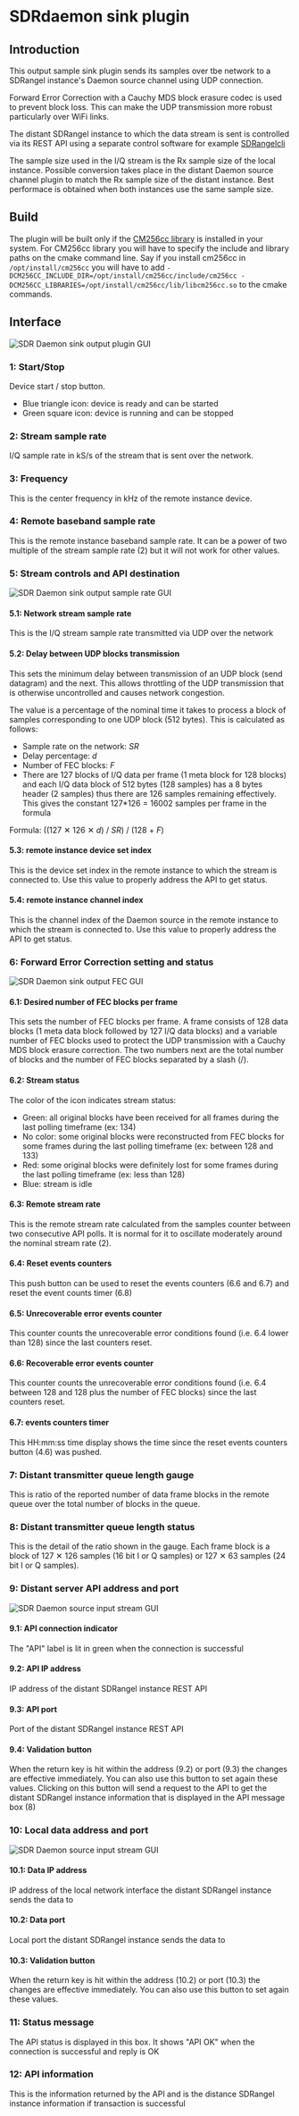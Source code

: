 <h1>SDRdaemon sink plugin</h1>

<h2>Introduction</h2>

This output sample sink plugin sends its samples over tbe network to a SDRangel instance's Daemon source channel using UDP connection.

Forward Error Correction with a Cauchy MDS block erasure codec is used to prevent block loss. This can make the UDP transmission more robust particularly over WiFi links.

The distant SDRangel instance to which the data stream is sent is controlled via its REST API using a separate control software for example [SDRangelcli](https://github.com/f4exb/sdrangelcli)

The sample size used in the I/Q stream is the Rx sample size of the local instance. Possible conversion takes place in the distant Daemon source channel plugin to match the Rx sample size of the distant instance. Best performace is obtained when both instances use the same sample size. 

<h2>Build</h2>

The plugin will be built only if the [CM256cc library](https://github.com/f4exb/cm256cc) is installed in your system. For CM256cc library you will have to specify the include and library paths on the cmake command line. Say if you install cm256cc in `/opt/install/cm256cc` you will have to add `-DCM256CC_INCLUDE_DIR=/opt/install/cm256cc/include/cm256cc -DCM256CC_LIBRARIES=/opt/install/cm256cc/lib/libcm256cc.so` to the cmake commands.

<h2>Interface</h2>

![SDR Daemon sink output plugin GUI](../../../doc/img/SDRdaemonSink_plugin.png)

<h3>1: Start/Stop</h3>

Device start / stop button. 

  - Blue triangle icon: device is ready and can be started
  - Green square icon: device is running and can be stopped
  
<h3>2: Stream sample rate</h3>

I/Q sample rate in kS/s of the stream that is sent over the network.

<h3>3: Frequency</h3>

This is the center frequency in kHz of the remote instance device.

<h3>4: Remote baseband sample rate</h3>

This is the remote instance baseband sample rate. It can be a power of two multiple of the stream sample rate (2) but it will not work for other values.

<h3>5: Stream controls and API destination</h3> 

![SDR Daemon sink output sample rate GUI](../../../doc/img/SDRdaemonSink_plugin_05.png)

<h4>5.1: Network stream sample rate</h4>

This is the I/Q stream sample rate transmitted via UDP over the network

<h4>5.2: Delay between UDP blocks transmission</h4>

This sets the minimum delay between transmission of an UDP block (send datagram) and the next. This allows throttling of the UDP transmission that is otherwise uncontrolled and causes network congestion.

The value is a percentage of the nominal time it takes to process a block of samples corresponding to one UDP block (512 bytes). This is calculated as follows:

  - Sample rate on the network: _SR_
  - Delay percentage: _d_
  - Number of FEC blocks: _F_
  - There are 127 blocks of I/Q data per frame (1 meta block for 128 blocks) and each I/Q data block of 512 bytes (128 samples) has a 8 bytes header (2 samples) thus there are 126 samples remaining effectively. This gives the constant 127*126 = 16002 samples per frame in the formula
  
Formula: ((127 &#x2715; 126 &#x2715; _d_) / _SR_) / (128 + _F_)   

<h4>5.3: remote instance device set index</h4>

This is the device set index in the remote instance to which the stream is connected to. Use this value to properly address the API to get status.

<h4>5.4: remote instance channel index</h4>

This is the channel index of the Daemon source in the remote instance to which the stream is connected to. Use this value to properly address the API to get status.

<h3>6: Forward Error Correction setting and status</h3>

![SDR Daemon sink output FEC GUI](../../../doc/img/SDRdaemonSink_plugin_06.png)

<h4>6.1: Desired number of FEC blocks per frame</h4>

This sets the number of FEC blocks per frame. A frame consists of 128 data blocks (1 meta data block followed by 127 I/Q data blocks) and a variable number of FEC blocks used to protect the UDP transmission with a Cauchy MDS block erasure correction. The two numbers next are the total number of blocks and the number of FEC blocks separated by a slash (/).

<h4>6.2: Stream status</h4>

The color of the icon indicates stream status:

  - Green: all original blocks have been received for all frames during the last polling timeframe (ex: 134)
  - No color: some original blocks were reconstructed from FEC blocks for some frames during the last polling timeframe (ex: between 128 and 133)
  - Red: some original blocks were definitely lost for some frames during the last polling timeframe (ex: less than 128)
  - Blue: stream is idle

<h4>6.3: Remote stream rate</h4>

This is the remote stream rate calculated from the samples counter between two consecutive API polls. It is normal for it to oscillate moderately around the nominal stream rate (2).

<h4>6.4: Reset events counters</h4>

This push button can be used to reset the events counters (6.6 and 6.7) and reset the event counts timer (6.8)

<h4>6.5: Unrecoverable error events counter</h4>

This counter counts the unrecoverable error conditions found (i.e. 6.4 lower than 128) since the last counters reset.

<h4>6.6: Recoverable error events counter</h4>

This counter counts the unrecoverable error conditions found (i.e. 6.4 between 128 and 128 plus the number of FEC blocks) since the last counters reset.

<h4>6.7: events counters timer</h4>

This HH:mm:ss time display shows the time since the reset events counters button (4.6) was pushed.

<h3>7: Distant transmitter queue length gauge</h3>

This is ratio of the reported number of data frame blocks in the remote queue over the total number of blocks in the queue.

<h3>8: Distant transmitter queue length status</h3>

This is the detail of the ratio shown in the gauge. Each frame block is a block of 127 &#x2715; 126 samples (16 bit I or Q samples) or 127 &#x2715; 63 samples (24 bit I or Q samples).

<h3>9: Distant server API address and port</h3>

![SDR Daemon source input stream GUI](../../../doc/img/SDRdaemonSource_plugin_05.png)

<h4>9.1: API connection indicator</h4>

The "API" label is lit in green when the connection is successful

<h4>9.2: API IP address</h4>

IP address of the distant SDRangel instance REST API

<h4>9.3: API port</h4>

Port of the distant SDRangel instance REST API

<h4>9.4: Validation button</h4>

When the return key is hit within the address (9.2) or port (9.3) the changes are effective immediately. You can also use this button to set again these values. Clicking on this button will send a request to the API to get the distant SDRangel instance information that is displayed in the API message box (8) 

<h3>10: Local data address and port</h3>

![SDR Daemon source input stream GUI](../../../doc/img/SDRdaemonSource_plugin_06.png)

<h4>10.1: Data IP address</h4>

IP address of the local network interface the distant SDRangel instance sends the data to

<h4>10.2: Data port</h4>

Local port the distant SDRangel instance sends the data to

<h4>10.3: Validation button</h4>

When the return key is hit within the address (10.2) or port (10.3) the changes are effective immediately. You can also use this button to set again these values. 

<h3>11: Status message</h3>

The API status is displayed in this box. It shows "API OK" when the connection is successful and reply is OK

<h3>12: API information</h3>

This is the information returned by the API and is the distance SDRangel instance information if transaction is successful
